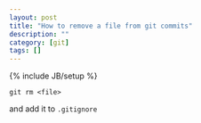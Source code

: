 ```yaml
---
layout: post
title: "How to remove a file from git commits"
description: ""
category: [git]
tags: []
---
```

{% include JB/setup %}

    git rm <file>

and add it to `.gitignore`
